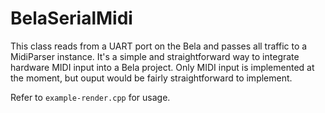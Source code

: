 # BelaSerialMidi

This class reads from a UART port on the Bela and passes all traffic to a MidiParser instance. It's a simple and straightforward way to integrate hardware MIDI input into a Bela project. Only MIDI input is implemented at the moment, but ouput would be fairly straightforward to implement.

Refer to `example-render.cpp` for usage.